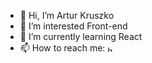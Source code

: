 - 👋 Hi, I’m Artur Kruszko
- 👀 I’m interested Front-end
- 🌱 I’m currently learning React
- 📫 How to reach me:
<a href="https://www.linkedin.com/in/artur-kruszko-9963531b4/" target="blank"><img align="center" src="https://raw.githubusercontent.com/rahuldkjain/github-profile-readme-generator/master/src/images/icons/Social/linked-in-alt.svg" alt="https://www.linkedin.com/in/artur-kruszko-9963531b4/" height="10" width="10" /></a>

<!---
Artcxier/Artcxier is a ✨ special ✨ repository because its `README.md` (this file) appears on your GitHub profile.
You can click the Preview link to take a look at your changes.
--->
